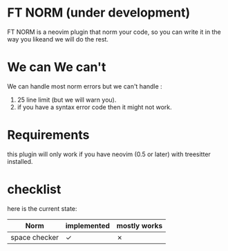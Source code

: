 # FT NORM (under development)
FT NORM is a neovim plugin that norm your code, so you can write it in the way you likeand we will do the rest.

# We can We can't
We can handle most norm errors but we can't handle :

1. 25 line limit (but we will warn you).
1. if you have a syntax error code then it might not work.

# Requirements
this plugin will only work if you have neovim (0.5 or later) with treesitter installed.

# checklist 
here is the current state:

| Norm           | implemented      | mostly works |
|----------------|------------------|--------------|
| space checker  |         ✓        |      ✗       |

